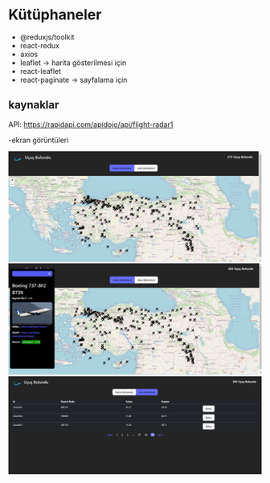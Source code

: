 # Kütüphaneler

- @reduxjs/toolkit
- react-redux
- axios
- leaflet    -> harita gösterilmesi için
- react-leaflet
- react-paginate  -> sayfalama için

## kaynaklar

API: https://rapidapi.com/apidojo/api/flight-radar1

 -ekran görüntüleri

<img src="./public/ekran1.png" alt="alt yazı">
<img src="./public/ekran2.png" alt="alt yazı">
<img src="./public/ekran3.png" alt="alt yazı">